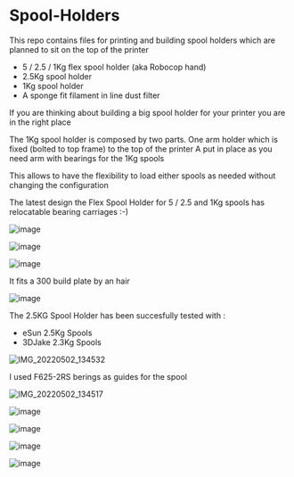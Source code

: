 # Spool-Holders

This repo contains files for printing and building spool holders which are planned to sit on the top of the printer
* 5 / 2.5 / 1Kg flex spool holder (aka Robocop hand)
* 2.5Kg spool holder
* 1Kg spool holder
* A sponge fit filament in line dust filter

If you are thinking about building a big spool holder for your printer you are in the right place

The 1Kg spool holder is composed by two parts.
One arm holder which is fixed (bolted to top frame) to the top of the printer
A put in place as you need arm with bearings for the 1Kg spools

This allows to have the flexibility to load either spools as needed without changing the configuration

The latest design the Flex Spool Holder for 5 / 2.5 and 1Kg spools
has relocatable bearing carriages :-)

![image](https://user-images.githubusercontent.com/76037248/170837884-4e6af5d4-641c-4b15-9e38-f90ab36b00d3.png)

![image](https://user-images.githubusercontent.com/76037248/170837902-12382cee-8448-42b7-bb84-675714e91eb0.png)

![image](https://user-images.githubusercontent.com/76037248/170837926-bceb8b55-dbd9-4351-b952-c4d85655204e.png)

It fits a 300 build plate by an hair

![image](https://user-images.githubusercontent.com/76037248/170837984-49be2abb-898b-4fb5-bd14-5a12cdaf4b00.png)

The 2.5KG Spool Holder has been succesfully tested with :
* eSun 2.5Kg Spools
* 3DJake 2.3Kg Spools

![IMG_20220502_134532](https://user-images.githubusercontent.com/76037248/166251803-a7e092d3-28c9-42e4-b645-124a2c995e85.jpg)

I used F625-2RS berings as guides for the spool

![IMG_20220502_134517](https://user-images.githubusercontent.com/76037248/166252153-8f323e46-15af-42a5-bf15-baf316ddbbd6.jpg)

![image](https://user-images.githubusercontent.com/76037248/166681657-8ad187c1-477c-4d2b-8c87-b56adaacbf63.png)

![image](https://user-images.githubusercontent.com/76037248/166678647-38a668bc-545c-4e1b-8fa0-c6d08115b092.png)

![image](https://user-images.githubusercontent.com/76037248/166678671-d682e6bf-f28f-4253-85a6-27fe9e3568a0.png)

![image](https://user-images.githubusercontent.com/76037248/166678688-b5c7fb57-e73f-4ec4-87b0-62bf4353bcf6.png)

